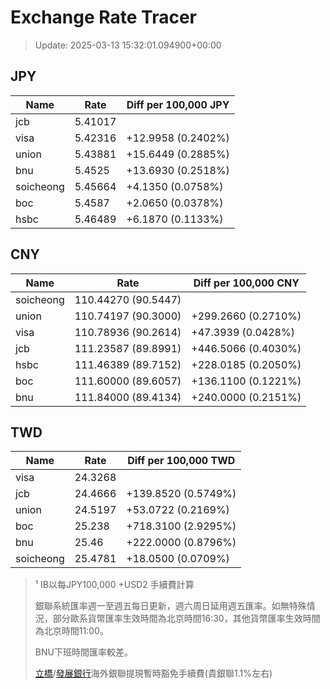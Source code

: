 # Exchange Rate Tracer

> Update: 2025-03-13 15:32:01.094900+00:00

## JPY

| Name      |    Rate | Diff per 100,000 JPY   |
|-----------|---------|------------------------|
| jcb       | 5.41017 |                        |
| visa      | 5.42316 | +12.9958 (0.2402%)     |
| union     | 5.43881 | +15.6449 (0.2885%)     |
| bnu       | 5.4525  | +13.6930 (0.2518%)     |
| soicheong | 5.45664 | +4.1350 (0.0758%)      |
| boc       | 5.4587  | +2.0650 (0.0378%)      |
| hsbc      | 5.46489 | +6.1870 (0.1133%)      |

## CNY

| Name      | Rate                | Diff per 100,000 CNY   |
|-----------|---------------------|------------------------|
| soicheong | 110.44270	(90.5447) |                        |
| union     | 110.74197	(90.3000) | +299.2660 (0.2710%)    |
| visa      | 110.78936	(90.2614) | +47.3939 (0.0428%)     |
| jcb       | 111.23587	(89.8991) | +446.5066 (0.4030%)    |
| hsbc      | 111.46389	(89.7152) | +228.0185 (0.2050%)    |
| boc       | 111.60000	(89.6057) | +136.1100 (0.1221%)    |
| bnu       | 111.84000	(89.4134) | +240.0000 (0.2151%)    |

## TWD

| Name      |    Rate | Diff per 100,000 TWD   |
|-----------|---------|------------------------|
| visa      | 24.3268 |                        |
| jcb       | 24.4666 | +139.8520 (0.5749%)    |
| union     | 24.5197 | +53.0722 (0.2169%)     |
| boc       | 25.238  | +718.3100 (2.9295%)    |
| bnu       | 25.46   | +222.0000 (0.8796%)    |
| soicheong | 25.4781 | +18.0500 (0.0709%)     |


> ¹ IB以每JPY100,000 +USD2 手續費計算
>
> 銀聯系統匯率週一至週五每日更新，週六周日延用週五匯率。如無特殊情況，部分歐系貨幣匯率生效時間為北京時間16:30，其他貨幣匯率生效時間為北京時間11:00。
>
> BNU下班時間匯率較差。
>
> [立橋](https://www.wlbank.com.mo/uploads/ueditor/file/20181211/1544536513900230.pdf)/[發展銀行](https://www.mdb.com.mo/Service_Charges_20230728.pdf)海外銀聯提現暫時豁免手續費(貴銀聯1.1%左右)


